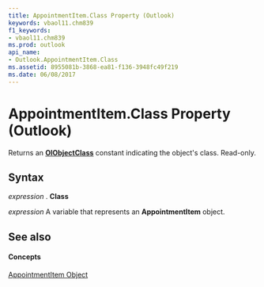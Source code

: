 ```yaml
---
title: AppointmentItem.Class Property (Outlook)
keywords: vbaol11.chm839
f1_keywords:
- vbaol11.chm839
ms.prod: outlook
api_name:
- Outlook.AppointmentItem.Class
ms.assetid: 8955081b-3868-ea81-f136-3948fc49f219
ms.date: 06/08/2017
---
```



# AppointmentItem.Class Property (Outlook)

Returns an  **[OlObjectClass](olobjectclass-enumeration-outlook.md)** constant indicating the object's class. Read-only.


## Syntax

 _expression_ . **Class**

 _expression_ A variable that represents an **AppointmentItem** object.


## See also


#### Concepts


[AppointmentItem Object](appointmentitem-object-outlook.md)

